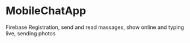 # MobileChatApp
Firebase Registration, send and read massages, show online and typing live, sending photos
